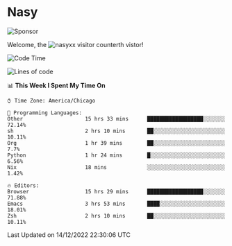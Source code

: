 # Nasy

<!--
<p align="center">
<img height="200" src="https://github-readme-stats.vercel.app/api?username=nasyxx&count_private=true&show_icons=true&theme=dracula&include_all_commits=true"/>
<img height="200" src="https://github-readme-stats.vercel.app/api/top-langs/?username=nasyxx&theme=dracula&hide=html,jupyter+notebook&count_private=true&show_icons=true"/>
</p>

  
----------------
-->

![Sponsor](https://img.shields.io/static/v1.svg?label=Sponsor&message=%E2%9D%A4&logo=GitHub&style=flat&color=pink)
 
Welcome, the ![nasyxx visitor counter](https://count.getloli.com/get/@nasyxx?theme=rule34)th vistor!
 
<!--START_SECTION:waka-->
![Code Time](http://img.shields.io/badge/Code%20Time-2%2C924%20hrs%2021%20mins-blue)

![Lines of code](https://img.shields.io/badge/From%20Hello%20World%20I%27ve%20Written-5%20Million%20lines%20of%20code-blue)

📊 **This Week I Spent My Time On** 

```text
⌚︎ Time Zone: America/Chicago

💬 Programming Languages: 
Other                    15 hrs 33 mins      ██████████████████░░░░░░░   72.14% 
sh                       2 hrs 10 mins       ██░░░░░░░░░░░░░░░░░░░░░░░   10.11% 
Org                      1 hr 39 mins        ██░░░░░░░░░░░░░░░░░░░░░░░   7.7% 
Python                   1 hr 24 mins        █░░░░░░░░░░░░░░░░░░░░░░░░   6.56% 
Nix                      18 mins             ░░░░░░░░░░░░░░░░░░░░░░░░░   1.42%

🔥 Editors: 
Browser                  15 hrs 29 mins      ██████████████████░░░░░░░   71.88% 
Emacs                    3 hrs 53 mins       ████░░░░░░░░░░░░░░░░░░░░░   18.01% 
Zsh                      2 hrs 10 mins       ██░░░░░░░░░░░░░░░░░░░░░░░   10.11%

```


 Last Updated on 14/12/2022 22:30:06 UTC
<!--END_SECTION:waka-->

<!-- ![visitors](https://visitor-badge.laobi.icu/badge?page_id=nasyxx.nasyxx) -->
